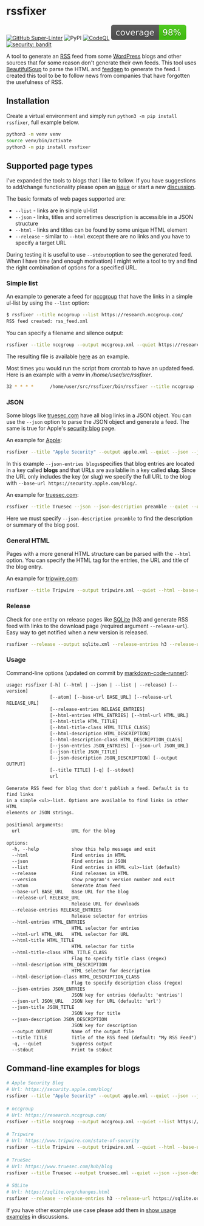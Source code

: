 # rssfixer

<!-- CODE:BASH:START -->
<!-- echo '[![GitHub Super-Linter](https://github.com/reuteras/rssfixer/actions/workflows/linter.yml/badge.svg)](https://github.com/marketplace/actions/super-linter)' -->
<!-- echo '![PyPI](https://img.shields.io/pypi/v/rssfixer?color=green)' -->
<!-- echo '[![CodeQL](https://github.com/reuteras/rssfixer/workflows/CodeQL/badge.svg)](https://github.com/reuteras/rssfixer/actions?query=workflow%3ACodeQL)' -->
<!-- echo '[![Coverage](https://raw.githubusercontent.com/reuteras/rssfixer/main/resources/coverage.svg)](https://github.com/reuteras/rssfixer/)' -->
<!-- if jq '.metrics._totals | ."SEVERITY.HIGH"' resources/bandit.json | grep -vE '^0' > /dev/null ; then echo -n '[![security: bandit](https://img.shields.io/badge/security-bandit-red.svg)](https://github.com/PyCQA/bandit)' ; elif jq '.metrics._totals' resources/bandit.json | grep "SEVERITY" | grep -E ' 0,' | wc -l | grep -vE '4$' > /dev/null ; then echo -n '[![security: bandit](https://img.shields.io/badge/security-bandit-yellow.svg)](https://github.com/PyCQA/bandit)'; else echo -n '[![security: bandit](https://img.shields.io/badge/security-bandit-green.svg)](https://github.com/PyCQA/bandit)' ;fi -->
<!-- CODE:END -->
<!-- OUTPUT:START -->
<!-- ⚠️ This content is auto-generated by `markdown-code-runner`. -->
[![GitHub Super-Linter](https://github.com/reuteras/rssfixer/actions/workflows/linter.yml/badge.svg)](https://github.com/marketplace/actions/super-linter)
![PyPI](https://img.shields.io/pypi/v/rssfixer?color=green)
[![CodeQL](https://github.com/reuteras/rssfixer/workflows/CodeQL/badge.svg)](https://github.com/reuteras/rssfixer/actions?query=workflow%3ACodeQL)
[![Coverage](https://raw.githubusercontent.com/reuteras/rssfixer/main/resources/coverage.svg)](https://github.com/reuteras/rssfixer/)
[![security: bandit](https://img.shields.io/badge/security-bandit-green.svg)](https://github.com/PyCQA/bandit)
<!-- OUTPUT:END -->

A tool to generate an [RSS][rss] feed from some [WordPress][wor] blogs and other sources that for some reason don't generate their own feeds. This tool uses [BeautifulSoup][bso] to parse the HTML and [feedgen][fge] to generate the feed. I created this tool to be to follow news from companies that have forgotten the usefulness of RSS.

## Installation

Create a virtual environment and simply run `python3 -m pip install rssfixer`, full example below.

```bash
python3 -m venv venv
source venv/bin/activate
python3 -m pip install rssfixer
```

## Supported page types

I've expanded the tools to blogs that I like to follow. If you have suggestions to add/change functionality please open an [issue][iss] or start a new [discussion][dis].

The basic formats of web pages supported are:

- `--list` - links are in simple ul-list
- `--json` - links, titles and sometimes description is accessible in a JSON structure
- `--html` - links and titles can be found by some unique HTML element
- `--release` - similar to `--html` except there are no links and you have to specify a target URL

During testing it is useful to use `--stdout`option to see the generated feed. When I have time (and enough motivation) I might write a tool to try and find the right combination of options for a specified URL.

### Simple list

An example to generate a feed for [nccgroup][ncc] that have the links in a simple ul-list by using the `--list` option:

```bash
$ rssfixer --title nccgroup --list https://research.nccgroup.com/
RSS feed created: rss_feed.xml
```

You can specify a filename and silence output:

```bash
rssfixer --title nccgroup --output nccgroup.xml --quiet https://research.nccgroup.com/
```

The resulting file is available [here][exa] as an example.

Most times you would run the script from crontab to have an updated feed. Here is an example with a venv in _/home/user/src/rssfixer_.

```bash
32 * * * *      /home/user/src/rssfixer/bin/rssfixer --title nccgroup --output /var/www/html/feeds/nccgroup.xml --quiet --list https://research.nccgroup.com
```

### JSON

Some blogs like [truesec.com][tru] have all blog links in a JSON object. You can use the `--json` option to parse the JSON object and generate a feed. The same is true for Apple's [security blog][app] page.

An example for [Apple][app]:

```bash
rssfixer --title "Apple Security" --output apple.xml --quiet --json --json-entries blogs --json-url slug --base-url https://security.apple.com/blog/ https://security.apple.com/blog
```

In this example `--json-entries blogs`specifies that blog entries are located in a key called __blogs__ and that URLs are availablie in a key called __slug__. Since the URL only includes the key (or slug) we specify the full URL to the blog with `--base-url https://security.apple.com/blog/`.

An example for [truesec.com][tru]:

```bash
rssfixer --title Truesec --json --json-description preamble --quiet --output truesec.xml https://www.truesec.com/hub/blog
```

Here we must specify `--json-description preamble` to find the description or summary of the blog post.

### General HTML

Pages with a more general HTML structure can be parsed with the `--html` option. You can specify the HTML tag for the entries, the URL and title of the blog entry.

An example for [tripwire.com][tri]:

```bash
rssfixer --title Tripwire --output tripwire.xml --quiet --html --base-url https://www.tripwire.com http://www.tripwire.com/state-of-security

```

### Release

Check for one entity on release pages like [SQLite][sql] (h3) and generate RSS feed with links to the download page (required argument `--release-url`). Easy way to get notified when a new version is released.

```bash
rssfixer --release --output sqlite.xml --release-entries h3 --release-url https://sqlite.org/download.html https://sqlite.org/changes.html
```

### Usage

Command-line options (updated on commit by [markdown-code-runner][mcr]):

<!-- CODE:BASH:START -->
<!-- echo '```Text' -->
<!-- rssfixer --help -->
<!-- echo '```' -->
<!-- CODE:END -->

<!-- OUTPUT:START -->
<!-- ⚠️ This content is auto-generated by `markdown-code-runner`. -->
```Text
usage: rssfixer [-h] (--html | --json | --list | --release) [--version]
                [--atom] [--base-url BASE_URL] [--release-url RELEASE_URL]
                [--release-entries RELEASE_ENTRIES]
                [--html-entries HTML_ENTRIES] [--html-url HTML_URL]
                [--html-title HTML_TITLE]
                [--html-title-class HTML_TITLE_CLASS]
                [--html-description HTML_DESCRIPTION]
                [--html-description-class HTML_DESCRIPTION_CLASS]
                [--json-entries JSON_ENTRIES] [--json-url JSON_URL]
                [--json-title JSON_TITLE]
                [--json-description JSON_DESCRIPTION] [--output OUTPUT]
                [--title TITLE] [-q] [--stdout]
                url

Generate RSS feed for blog that don't publish a feed. Default is to find links
in a simple <ul>-list. Options are available to find links in other HTML
elements or JSON strings.

positional arguments:
  url                   URL for the blog

options:
  -h, --help            show this help message and exit
  --html                Find entries in HTML
  --json                Find entries in JSON
  --list                Find entries in HTML <ul>-list (default)
  --release             Find releases in HTML
  --version             show program's version number and exit
  --atom                Generate Atom feed
  --base-url BASE_URL   Base URL for the blog
  --release-url RELEASE_URL
                        Release URL for downloads
  --release-entries RELEASE_ENTRIES
                        Release selector for entries
  --html-entries HTML_ENTRIES
                        HTML selector for entries
  --html-url HTML_URL   HTML selector for URL
  --html-title HTML_TITLE
                        HTML selector for title
  --html-title-class HTML_TITLE_CLASS
                        Flag to specify title class (regex)
  --html-description HTML_DESCRIPTION
                        HTML selector for description
  --html-description-class HTML_DESCRIPTION_CLASS
                        Flag to specify description class (regex)
  --json-entries JSON_ENTRIES
                        JSON key for entries (default: 'entries')
  --json-url JSON_URL   JSON key for URL (default: 'url')
  --json-title JSON_TITLE
                        JSON key for title
  --json-description JSON_DESCRIPTION
                        JSON key for description
  --output OUTPUT       Name of the output file
  --title TITLE         Title of the RSS feed (default: "My RSS Feed")
  -q, --quiet           Suppress output
  --stdout              Print to stdout
```

<!-- OUTPUT:END -->

## Command-line examples for blogs

```bash
# Apple Security Blog
# Url: https://security.apple.com/blog/
rssfixer --title "Apple Security" --output apple.xml --quiet --json --json-entries blogs --json-url slug --base-url https://security.apple.com/blog/ https://security.apple.com/blog

# nccgroup
# Url: https://research.nccgroup.com/
rssfixer --title nccgroup --output nccgroup.xml --quiet --list https://research.nccgroup.com

# Tripwire
# Url: https://www.tripwire.com/state-of-security
rssfixer --title Tripwire --output tripwire.xml --quiet --html --base-url https://www.tripwire.com http://www.tripwire.com/state-of-security

# TrueSec
# Url: https://www.truesec.com/hub/blog
rssfixer --title Truesec --output truesec.xml --quiet --json --json-description preamble https://www.truesec.com/hub/blog

# SQLite
# Url: https://sqlite.org/changes.html
rssfixer --release --release-entries h3 --release-url https://sqlite.org/download.html https://sqlite.org/changes.html
```

If you have other example use case please add them in [show usage examples][sue] in discussions.


  [app]: https://security.apple.com/blog/
  [bso]: https://www.crummy.com/software/BeautifulSoup/
  [dis]: https://github.com/reuteras/rssfixer/discussions
  [exa]: https://github.com/reuteras/rssfixer/blob/main/src/tests/data/output/nccgroup.xml
  [fge]: https://feedgen.kiesow.be/
  [iss]: https://github.com/reuteras/rssfixer/issues
  [mcr]: https://github.com/basnijholt/markdown-code-runner
  [ncc]: https://research.nccgroup.com/
  [rss]: https://www.rssboard.org/
  [sql]: https://sqlite.org/changes.html
  [sue]: https://github.com/reuteras/rssfixer/discussions/categories/show-usage-examples
  [tri]: https://www.tripwire.com/state-of-security
  [tru]: https://www.truesec.com/hub/blog
  [wor]: https://wordpress.org/
